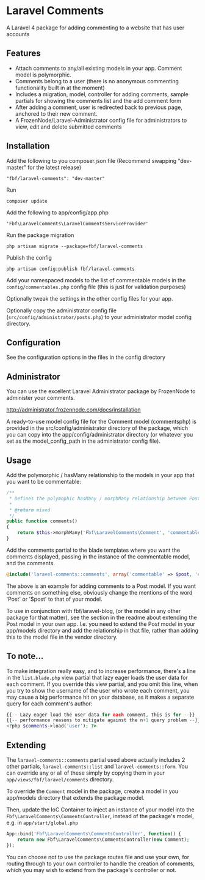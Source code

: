 Laravel Comments
================

A Laravel 4 package for adding commenting to a website that has user accounts

## Features

* Attach comments to any/all existing models in your app. Comment model is polymorphic.
* Comments belong to a user (there is no anonymous commenting functionality built in at the moment)
* Includes a migration, model, controller for adding comments, sample partials for showing the comments list and the add comment form
* After adding a comment, user is redirected back to previous page, anchored to their new comment.
* A FrozenNode/Laravel-Administrator config file for administrators to view, edit and delete submitted comments

## Installation

Add the following to you composer.json file (Recommend swapping "dev-master" for the latest release)

    "fbf/laravel-comments": "dev-master"

Run

    composer update

Add the following to app/config/app.php

    'Fbf\LaravelComments\LaravelCommentsServiceProvider'

Run the package migration

    php artisan migrate --package=fbf/laravel-comments

Publish the config

    php artisan config:publish fbf/laravel-comments

Add your namespaced models to the list of commentable models in the `config/commentables.php` config file (this is just for validation purposes)

Optionally tweak the settings in the other config files for your app.

Optionally copy the administrator config file (`src/config/administrator/posts.php`) to your administrator model config directory.

## Configuration

See the configuration options in the files in the config directory

## Administrator

You can use the excellent Laravel Administrator package by FrozenNode to administer your comments.

http://administrator.frozennode.com/docs/installation

A ready-to-use model config file for the Comment model (commentsphp) is provided in the src/config/administrator directory of the package, which you can copy into the app/config/administrator directory (or whatever you set as the model_config_path in the administrator config file).

## Usage

Add the polymorphic / hasMany relationship to the models in your app that you want to be commentable:

```php
/**
 * Defines the polymophic hasMany / morphMany relationship between Post and Comment
 *
 * @return mixed
 */
public function comments()
{
    return $this->morphMany('Fbf\LaravelComments\Comment', 'commentable');
}
```

Add the comments partial to the blade templates where you want the comments displayed, passing in the instance of the
 commentable model, and the comments.

```php
@include('laravel-comments::comments', array('commentable' => $post, 'comments' => $post->comments))
```

The above is an example for adding comments to a Post model. If you want comments on something else, obviously change
 the mentions of the word 'Post' or '$post' to that of your model.

To use in conjunction with fbf/laravel-blog, (or the model in any other package for that matter), see the section in the
 readme about extending the Post model in your own app. I.e. you need to extend the Post model in your app/models directory
 and add the relationship in that file, rather than adding this to the model file in the vendor directory.

## To note...

To make integration really easy, and to increase performance, there's a line in the `list.blade.php` view partial that lazy eager
 loads the user data for each comment. If you override this view partial, and you omit this line, when you try to show the
 username of the user who wrote each comment, you may cause a big performance hit on your database, as it makes a separate
 query for each comment's author:

```php
{{-- Lazy eager load the user data for each comment, this is for --}}
{{-- performance reasons to mitigate against the n+1 query problem --}}
<?php $comments->load('user'); ?>
```

## Extending

The `laravel-comments::comments` partial used above actually includes 2 other partials, `laravel-comments::list` and
 `laravel-comments::form`. You can override any or all of these simply by copying them in your `app/views/fbf/laravel/comments`
 directory.

To override the `Comment` model in the package, create a model in you app/models directory that extends the package model.

Then, update the IoC Container to inject an instance of your model into the `Fbf\LaravelComments\CommentsController`,
instead of the package's model, e.g. in `app/start/global.php`

```php
App::bind('Fbf\LaravelComments\CommentsController', function() {
    return new Fbf\LaravelComments\CommentsController(new Comment);
});
```

You can choose not to use the package routes file and use your own, for routing through to your own controller to handle
 the creation of comments, which you may wish to extend from the package's controller or not.